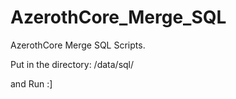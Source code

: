 # AzerothCore_Merge_SQL
AzerothCore Merge SQL Scripts.

Put in the directory: /data/sql/

and Run :]
